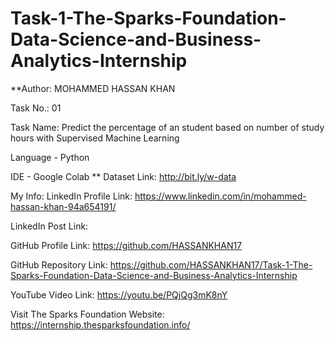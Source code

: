 # Task-1-The-Sparks-Foundation-Data-Science-and-Business-Analytics-Internship

**Author: MOHAMMED HASSAN KHAN

Task No.: 01

Task Name: Predict the percentage of an student based on number of study hours with Supervised Machine Learning

Language - Python

IDE - Google Colab
**
Dataset Link: http://bit.ly/w-data

My Info:
LinkedIn Profile Link: https://www.linkedin.com/in/mohammed-hassan-khan-94a654191/

LinkedIn Post Link: 

GitHub Profile Link: https://github.com/HASSANKHAN17

GitHub Repository Link: https://github.com/HASSANKHAN17/Task-1-The-Sparks-Foundation-Data-Science-and-Business-Analytics-Internship

YouTube Video Link: https://youtu.be/PQjQg3mK8nY

Visit The Sparks Foundation Website: https://internship.thesparksfoundation.info/
